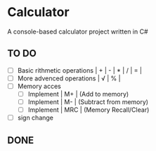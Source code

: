 # Calculator
A console-based calculator project written in C#

## TO DO

- [ ] Basic rithmetic operations | + | - | * | / | = |
- [ ] More advenced operations | √ | % |
- [ ] Memory acces 
    - [ ] Implement | M+  | (Add to memory)
    - [ ] Implement | M-  | (Subtract from memory)
    - [ ] Implement | MRC | (Memory Recall/Clear)
- [ ] sign change 

## DONE